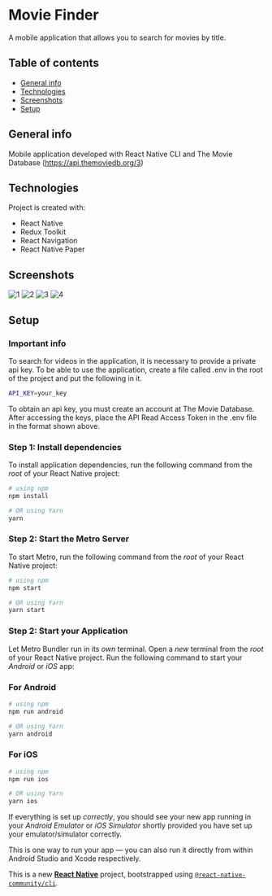 # Movie Finder
A mobile application that allows you to search for movies by title.

## Table of contents
* [General info](#general-info)
* [Technologies](#technologies)
* [Screenshots](#screenshots)
* [Setup](#setup)

## General info
Mobile application developed with React Native CLI and The Movie Database (https://api.themoviedb.org/3)

## Technologies
Project is created with:
* React Native
* Redux Toolkit
* React Navigation
* React Native Paper

## Screenshots

![1](https://github.com/WojtekBoman/movie-finder/assets/47774969/4209f568-f3b2-469a-9722-59e60b428559)
![2](https://github.com/WojtekBoman/movie-finder/assets/47774969/969b859a-c8eb-4735-9f1d-87143a723562)
![3](https://github.com/WojtekBoman/movie-finder/assets/47774969/73aa391b-f665-4742-82d5-3110a4dd034d)
![4](https://github.com/WojtekBoman/movie-finder/assets/47774969/6a61eaff-a034-485a-9025-5ba2386ded27)

## Setup

### Important info
To search for videos in the application, it is necessary to provide a private api key. To be able to use the application, create a file called .env in the root of the project and put the following in it.
```bash
API_KEY=your_key
```
To obtain an api key, you must create an account at The Movie Database. After accessing the keys, place the API Read Access Token in the .env file in the format shown above.

### Step 1: Install dependencies

To install application dependencies, run the following command from the _root_ of your React Native project:

```bash
# using npm
npm install

# OR using Yarn
yarn
```

### Step 2: Start the Metro Server

To start Metro, run the following command from the _root_ of your React Native project:

```bash
# using npm
npm start

# OR using Yarn
yarn start
```

### Step 2: Start your Application

Let Metro Bundler run in its _own_ terminal. Open a _new_ terminal from the _root_ of your React Native project. Run the following command to start your _Android_ or _iOS_ app:

### For Android

```bash
# using npm
npm run android

# OR using Yarn
yarn android
```

### For iOS

```bash
# using npm
npm run ios

# OR using Yarn
yarn ios
```

If everything is set up _correctly_, you should see your new app running in your _Android Emulator_ or _iOS Simulator_ shortly provided you have set up your emulator/simulator correctly.

This is one way to run your app — you can also run it directly from within Android Studio and Xcode respectively.

This is a new [**React Native**](https://reactnative.dev) project, bootstrapped using [`@react-native-community/cli`](https://github.com/react-native-community/cli).

